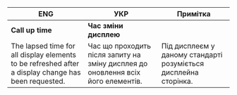 | ENG                                                          | УКР                                                          | Примітка                                                     |
| ------------------------------------------------------------ | ------------------------------------------------------------ | ------------------------------------------------------------ |
| **Call up time**                                             | **Час зміни дисплею**                                        |                                                              |
| The lapsed time for all display elements to be refreshed after a display change has been requested. | Час що проходить після запиту на зміну дисплея до оновлення всіх його елементів. | Під дисплеєм у даному стандарті розуміється дисплейна сторінка. |

